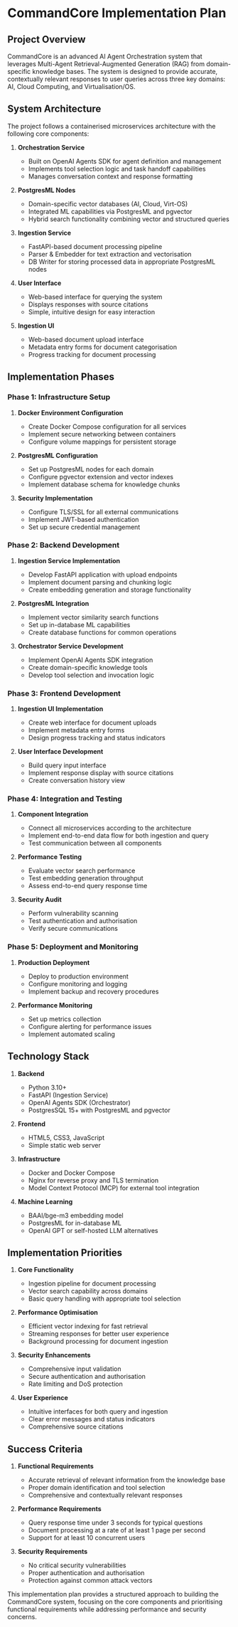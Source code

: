 # CommandCore Implementation Plan

## Project Overview

CommandCore is an advanced AI Agent Orchestration system that leverages Multi-Agent Retrieval-Augmented Generation (RAG) from domain-specific knowledge bases. The system is designed to provide accurate, contextually relevant responses to user queries across three key domains: AI, Cloud Computing, and Virtualisation/OS.

## System Architecture

The project follows a containerised microservices architecture with the following core components:

1. **Orchestration Service**
   - Built on OpenAI Agents SDK for agent definition and management
   - Implements tool selection logic and task handoff capabilities
   - Manages conversation context and response formatting

2. **PostgresML Nodes**
   - Domain-specific vector databases (AI, Cloud, Virt-OS)
   - Integrated ML capabilities via PostgresML and pgvector
   - Hybrid search functionality combining vector and structured queries

3. **Ingestion Service**
   - FastAPI-based document processing pipeline
   - Parser & Embedder for text extraction and vectorisation
   - DB Writer for storing processed data in appropriate PostgresML nodes

4. **User Interface**
   - Web-based interface for querying the system
   - Displays responses with source citations
   - Simple, intuitive design for easy interaction

5. **Ingestion UI**
   - Web-based document upload interface
   - Metadata entry forms for document categorisation
   - Progress tracking for document processing

## Implementation Phases

### Phase 1: Infrastructure Setup

1. **Docker Environment Configuration**
   - Create Docker Compose configuration for all services
   - Implement secure networking between containers
   - Configure volume mappings for persistent storage

2. **PostgresML Configuration**
   - Set up PostgresML nodes for each domain
   - Configure pgvector extension and vector indexes
   - Implement database schema for knowledge chunks

3. **Security Implementation**
   - Configure TLS/SSL for all external communications
   - Implement JWT-based authentication
   - Set up secure credential management

### Phase 2: Backend Development

1. **Ingestion Service Implementation**
   - Develop FastAPI application with upload endpoints
   - Implement document parsing and chunking logic
   - Create embedding generation and storage functionality

2. **PostgresML Integration**
   - Implement vector similarity search functions
   - Set up in-database ML capabilities
   - Create database functions for common operations

3. **Orchestrator Service Development**
   - Implement OpenAI Agents SDK integration
   - Create domain-specific knowledge tools
   - Develop tool selection and invocation logic

### Phase 3: Frontend Development

1. **Ingestion UI Implementation**
   - Create web interface for document uploads
   - Implement metadata entry forms
   - Design progress tracking and status indicators

2. **User Interface Development**
   - Build query input interface
   - Implement response display with source citations
   - Create conversation history view

### Phase 4: Integration and Testing

1. **Component Integration**
   - Connect all microservices according to the architecture
   - Implement end-to-end data flow for both ingestion and query
   - Test communication between all components

2. **Performance Testing**
   - Evaluate vector search performance
   - Test embedding generation throughput
   - Assess end-to-end query response time

3. **Security Audit**
   - Perform vulnerability scanning
   - Test authentication and authorisation
   - Verify secure communications

### Phase 5: Deployment and Monitoring

1. **Production Deployment**
   - Deploy to production environment
   - Configure monitoring and logging
   - Implement backup and recovery procedures

2. **Performance Monitoring**
   - Set up metrics collection
   - Configure alerting for performance issues
   - Implement automated scaling

## Technology Stack

1. **Backend**
   - Python 3.10+
   - FastAPI (Ingestion Service)
   - OpenAI Agents SDK (Orchestrator)
   - PostgresSQL 15+ with PostgresML and pgvector

2. **Frontend**
   - HTML5, CSS3, JavaScript
   - Simple static web server

3. **Infrastructure**
   - Docker and Docker Compose
   - Nginx for reverse proxy and TLS termination
   - Model Context Protocol (MCP) for external tool integration

4. **Machine Learning**
   - BAAI/bge-m3 embedding model
   - PostgresML for in-database ML
   - OpenAI GPT or self-hosted LLM alternatives

## Implementation Priorities

1. **Core Functionality**
   - Ingestion pipeline for document processing
   - Vector search capability across domains
   - Basic query handling with appropriate tool selection

2. **Performance Optimisation**
   - Efficient vector indexing for fast retrieval
   - Streaming responses for better user experience
   - Background processing for document ingestion

3. **Security Enhancements**
   - Comprehensive input validation
   - Secure authentication and authorisation
   - Rate limiting and DoS protection

4. **User Experience**
   - Intuitive interfaces for both query and ingestion
   - Clear error messages and status indicators
   - Comprehensive source citations

## Success Criteria

1. **Functional Requirements**
   - Accurate retrieval of relevant information from the knowledge base
   - Proper domain identification and tool selection
   - Comprehensive and contextually relevant responses

2. **Performance Requirements**
   - Query response time under 3 seconds for typical questions
   - Document processing at a rate of at least 1 page per second
   - Support for at least 10 concurrent users

3. **Security Requirements**
   - No critical security vulnerabilities
   - Proper authentication and authorisation
   - Protection against common attack vectors

This implementation plan provides a structured approach to building the CommandCore system, focusing on the core components and prioritising functional requirements while addressing performance and security concerns.